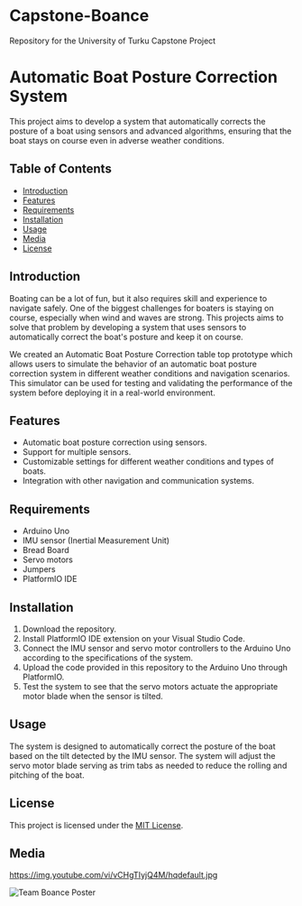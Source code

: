 # Capstone-Boance
Repository for the University of Turku Capstone Project

# Automatic Boat Posture Correction System
This project aims to develop a system that automatically corrects the posture of a boat using sensors and advanced algorithms, ensuring that the boat stays on course even in adverse weather conditions.

## Table of Contents
* [Introduction](#Introduction)
* [Features](#Features)
* [Requirements](#Requirements)
* [Installation](#Installation)
* [Usage](#Usage)
* [Media](#Media)
* [License](#License)

## Introduction
Boating can be a lot of fun, but it also requires skill and experience to navigate safely. One of the biggest challenges for boaters is staying on course, especially when wind and waves are strong. This projects aims to solve that problem by developing a system that uses sensors to automatically correct the boat's posture and keep it on course.

We created an Automatic Boat Posture Correction table top prototype which allows users to simulate the behavior of an automatic boat posture correction system in different weather conditions and navigation scenarios. This simulator can be used for testing and validating the performance of the system before deploying it in a real-world environment.

## Features
* Automatic boat posture correction using sensors.
* Support for multiple sensors.
* Customizable settings for different weather conditions and types of boats.
* Integration with other navigation and communication systems.

## Requirements
* Arduino Uno
* IMU sensor (Inertial Measurement Unit)
* Bread Board
* Servo motors
* Jumpers
* PlatformIO IDE

## Installation
1. Download the repository.
2. Install PlatformIO IDE extension on your Visual Studio Code.
3. Connect the IMU sensor and servo motor controllers to the Arduino Uno according to the specifications of the system.
4. Upload the code provided in this repository to the Arduino Uno through PlatformIO. 
5. Test the system to see that the servo motors actuate the appropriate motor blade when the sensor is tilted.

## Usage
The system is designed to automatically correct the posture of the boat based on the tilt detected by the IMU sensor. The system will adjust the servo motor blade serving as trim tabs as needed to reduce the rolling and pitching of the boat. 

## License
This project is licensed under the [MIT License](https://choosealicense.com/licenses/mit/). 

## Media
<!-- [![Team Boance Promo Video](https://youtu.be/vCHgTIyjQ4M)](https://youtu.be/vCHgTIyjQ4M) -->

https://img.youtube.com/vi/vCHgTIyjQ4M/hqdefault.jpg

![Team Boance Poster](https://github.com/BowenTT/Capstone-Boance/blob/main/Poster.jpg?raw=true)

<!--<img src="https://github.com/BowenTT/Capstone-Boance/blob/main/Poster.jpg?raw=true" align="center" height="75%" width="75%" alt="Team Boance">-->
